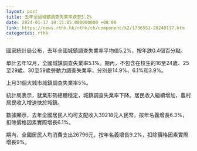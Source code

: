 ```yaml
---
layout: post
title: 去年全國城鎮調查失業率跌至5.2%
date: 2024-01-17 10:15:05.000000000 +08:00
link: https://news.rthk.hk/rthk/ch/component/k2/1736551-20240117.htm
categories: rthk
---
```


國家統計局公布，去年全國城鎮調查失業率平均值5.2%，按年跌0.4個百分點。

單計去年12月，全國城鎮調查失業率5.1%。期內，不包含在校生的16至24歲、25至29歲、30至59歲勞動力調查失業率，分別是14.9%、6.1%和3.9%。

上月31個大城市城鎮調查失業率5%。

統計局表示，就業形勢總體穩定，城鎮調查失業率下降。居民收入繼續增加，農村居民收入增速快於城鎮。

數據顯示，去年全國居民人均可支配收入39218元人民幣，按年名義增長6.3%，扣除價格因素實際增長6.1%。

期內，全國居民人均消費支出26796元，按年名義增長9.2%，扣除價格因素實際增長9%。
